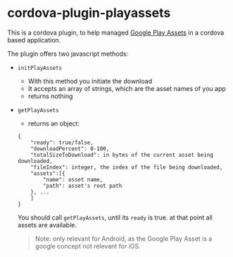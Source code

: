 # cordova-plugin-playassets

This is a cordova plugin, to help managed [Google Play Assets](https://developer.android.com/guide/playcore/asset-delivery) in a cordova based application.


The plugin offers two javascript methods:
- `initPlayAssets`
  - With this method you initiate the download
  - It accepts an array of strings, which are the asset names of you app
  - returns nothing

- `getPlayAssets`
  - returns an object:
  ```
  {
      "ready": true/false,
      "downloadPercent": 0-100,
      "totalSizeToDownload": in bytes of the current asset being downloaded,
      "fileIndex": integer, the index of the file being downloaded,
      "assets":[{
          "name": asset name,
          "path": asset's root path
      }, ...
      ]
  }
  ```

  You should call `getPlayAssets`, until its `ready` is true. at that point all assets are available.

  >Note: only relevant for Android, as the Google Play Asset is a google concept not relevant for iOS.
  
